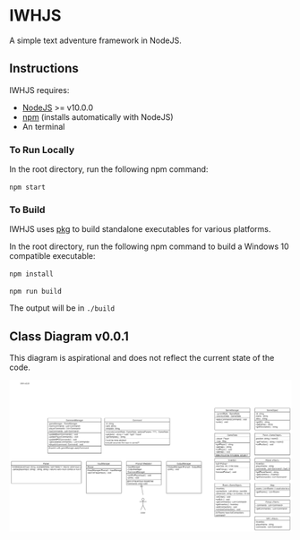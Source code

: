 # IWHJS
A simple text adventure framework in NodeJS.

## Instructions

IWHJS requires:

* [NodeJS](https://nodejs.org/en/download/) >= v10.0.0 
* [npm](https://docs.npmjs.com/about-npm/) (installs automatically with NodeJS)
* An terminal

### To Run Locally

In the root directory, run the following npm command:

`npm start`

### To Build

IWHJS uses [pkg](https://github.com/vercel/pkg) to build standalone executables for various platforms.

In the root directory, run the following npm command to build a Windows 10 compatible executable:

`npm install`

`npm run build`

The output will be in `./build`

## Class Diagram v0.0.1

This diagram is aspirational and does not reflect the current state of the code.

![UML Diagram](./docs/v0.0.1.png)
